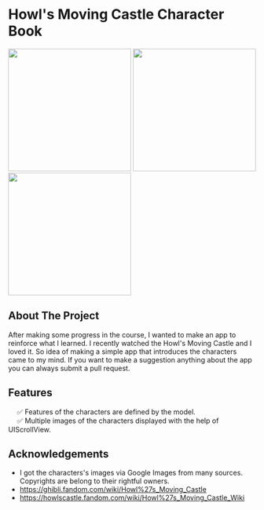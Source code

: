 # Howl's Moving Castle Character Book

<p float="left">
  <img src = "https://user-images.githubusercontent.com/36996746/203626061-62a7460c-ca7a-4a62-977a-556d9cb04565.png" width = 250>
  <img src = "https://user-images.githubusercontent.com/36996746/203626043-adf4ad86-a32a-4369-951d-6cc4085a813d.png" width = 250>
  <img src = "https://user-images.githubusercontent.com/36996746/203626197-712df4ed-3c9e-4ebd-b7b0-d7023e368dee.png" width = 250>
</p>

## About The Project

After making some progress in the course, I wanted to make an app to reinforce what I learned. I recently watched the Howl's Moving Castle and I loved it.
So idea of making a simple app that introduces the characters came to my mind. 
If you want to make a suggestion anything about the app you can always submit a pull request. 

## Features

&emsp; :white_check_mark: Features of the characters are defined by the model. <br>
&emsp; :white_check_mark: Multiple images of the characters displayed with the help of UIScrollView. <br>

## Acknowledgements

* I got the characters's images via Google Images from many sources. Copyrights are belong to their rightful owners. 
* https://ghibli.fandom.com/wiki/Howl%27s_Moving_Castle 
* https://howlscastle.fandom.com/wiki/Howl%27s_Moving_Castle_Wiki 
